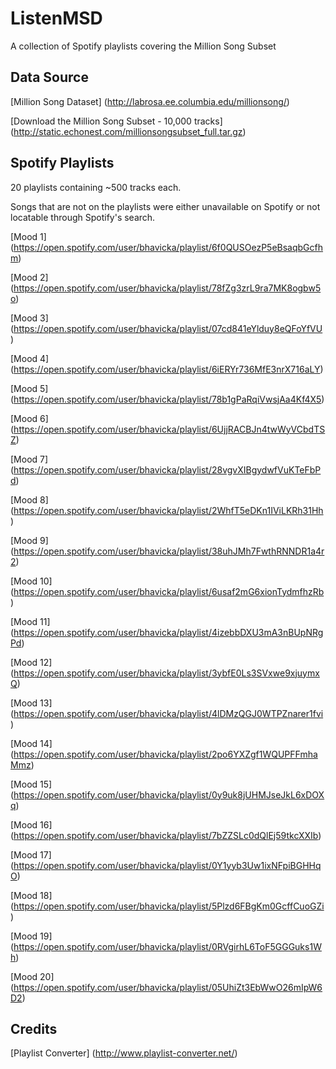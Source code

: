 # ListenMSD

A collection of Spotify playlists covering the Million Song Subset 

## Data Source

[Million Song Dataset] (http://labrosa.ee.columbia.edu/millionsong/)

[Download the Million Song Subset - 10,000 tracks] (http://static.echonest.com/millionsongsubset_full.tar.gz)

## Spotify Playlists

20 playlists containing ~500 tracks each.

Songs that are not on the playlists were either unavailable on Spotify or not locatable through Spotify's search.

[Mood 1] (https://open.spotify.com/user/bhavicka/playlist/6f0QUSOezP5eBsaqbGcfhm)

[Mood 2] (https://open.spotify.com/user/bhavicka/playlist/78fZg3zrL9ra7MK8ogbw5o)

[Mood 3] (https://open.spotify.com/user/bhavicka/playlist/07cd841eYlduy8eQFoYfVU)

[Mood 4] (https://open.spotify.com/user/bhavicka/playlist/6iERYr736MfE3nrX716aLY)

[Mood 5] (https://open.spotify.com/user/bhavicka/playlist/78b1gPaRqiVwsjAa4Kf4X5)

[Mood 6] (https://open.spotify.com/user/bhavicka/playlist/6UjjRACBJn4twWyVCbdTSZ)

[Mood 7] (https://open.spotify.com/user/bhavicka/playlist/28vgvXIBgydwfVuKTeFbPd)

[Mood 8] (https://open.spotify.com/user/bhavicka/playlist/2WhfT5eDKn1IViLKRh31Hh)

[Mood 9] (https://open.spotify.com/user/bhavicka/playlist/38uhJMh7FwthRNNDR1a4r2)

[Mood 10] (https://open.spotify.com/user/bhavicka/playlist/6usaf2mG6xionTydmfhzRb)

[Mood 11] (https://open.spotify.com/user/bhavicka/playlist/4izebbDXU3mA3nBUpNRgPd)

[Mood 12] (https://open.spotify.com/user/bhavicka/playlist/3ybfE0Ls3SVxwe9xjuymxQ)

[Mood 13] (https://open.spotify.com/user/bhavicka/playlist/4lDMzQGJ0WTPZnarer1fvi)

[Mood 14] (https://open.spotify.com/user/bhavicka/playlist/2po6YXZgf1WQUPFFmhaMmz)

[Mood 15] (https://open.spotify.com/user/bhavicka/playlist/0y9uk8jUHMJseJkL6xDOXq)

[Mood 16] (https://open.spotify.com/user/bhavicka/playlist/7bZZSLc0dQlEj59tkcXXIb)

[Mood 17] (https://open.spotify.com/user/bhavicka/playlist/0Y1yyb3Uw1ixNFpiBGHHqO)

[Mood 18] (https://open.spotify.com/user/bhavicka/playlist/5Plzd6FBgKm0GcffCuoGZi)

[Mood 19] (https://open.spotify.com/user/bhavicka/playlist/0RVgirhL6ToF5GGGuks1Wh)

[Mood 20] (https://open.spotify.com/user/bhavicka/playlist/05UhiZt3EbWwO26mIpW6D2)


## Credits

[Playlist Converter] (http://www.playlist-converter.net/)
